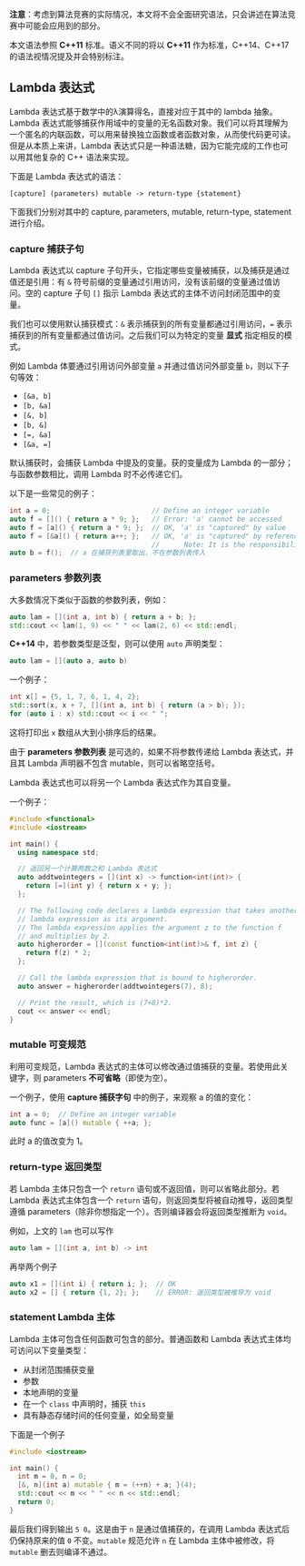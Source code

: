 **注意**：考虑到算法竞赛的实际情况，本文将不会全面研究语法，只会讲述在算法竞赛中可能会应用到的部分。

本文语法参照 **C++11** 标准。语义不同的将以 **C++11** 作为标准，C++14、C++17 的语法视情况提及并会特别标注。

## Lambda 表达式

Lambda 表达式基于数学中的λ演算得名，直接对应于其中的 lambda 抽象。Lambda 表达式能够捕获作用域中的变量的无名函数对象。我们可以将其理解为一个匿名的内联函数，可以用来替换独立函数或者函数对象，从而使代码更可读。但是从本质上来讲，Lambda 表达式只是一种语法糖，因为它能完成的工作也可以用其他复杂的 C++ 语法来实现。

下面是 Lambda 表达式的语法：

```text
[capture] (parameters) mutable -> return-type {statement}
```

下面我们分别对其中的 capture, parameters, mutable, return-type, statement 进行介绍。

### capture 捕获子句

Lambda 表达式以 capture 子句开头，它指定哪些变量被捕获，以及捕获是通过值还是引用：有 `&` 符号前缀的变量通过引用访问，没有该前缀的变量通过值访问。空的 capture 子句 `[]` 指示 Lambda 表达式的主体不访问封闭范围中的变量。

我们也可以使用默认捕获模式：`&` 表示捕获到的所有变量都通过引用访问，`=` 表示捕获到的所有变量都通过值访问。之后我们可以为特定的变量 **显式** 指定相反的模式。

例如 Lambda 体要通过引用访问外部变量 `a` 并通过值访问外部变量 `b`，则以下子句等效：

- `[&a, b]`
- `[b, &a]`
- `[&, b]`
- `[b, &]`
- `[=, &a]`
- `[&a, =]`

默认捕获时，会捕获 Lambda 中提及的变量。获的变量成为 Lambda 的一部分；与函数参数相比，调用 Lambda 时不必传递它们。

以下是一些常见的例子：

```cpp
int a = 0;                         // Define an integer variable
auto f = []() { return a * 9; };   // Error: 'a' cannot be accessed
auto f = [a]() { return a * 9; };  // OK, 'a' is "captured" by value
auto f = [&a]() { return a++; };   // OK, 'a' is "captured" by reference
                                   //      Note: It is the responsibility of the
auto b = f();  // a 在捕获列表里取出，不在参数列表传入
```

### parameters 参数列表

大多数情况下类似于函数的参数列表，例如：

```cpp
auto lam = [](int a, int b) { return a + b; };
std::cout << lam(1, 9) << " " << lam(2, 6) << std::endl;
```

**C++14** 中，若参数类型是泛型，则可以使用 `auto` 声明类型：

```cpp
auto lam = [](auto a, auto b)
```

一个例子：

```cpp
int x[] = {5, 1, 7, 6, 1, 4, 2};
std::sort(x, x + 7, [](int a, int b) { return (a > b); });
for (auto i : x) std::cout << i << " ";
```

这将打印出 `x` 数组从大到小排序后的结果。

由于 **parameters 参数列表** 是可选的，如果不将参数传递给 Lambda 表达式，并且其 Lambda 声明器不包含 mutable，则可以省略空括号。

Lambda 表达式也可以将另一个 Lambda 表达式作为其自变量。

一个例子：

```cpp
#include <functional>
#include <iostream>

int main() {
  using namespace std;

  // 返回另一个计算两数之和 Lambda 表达式
  auto addtwointegers = [](int x) -> function<int(int)> {
    return [=](int y) { return x + y; };
  };

  // The following code declares a lambda expression that takes another
  // lambda expression as its argument.
  // The lambda expression applies the argument z to the function f
  // and multiplies by 2.
  auto higherorder = [](const function<int(int)>& f, int z) {
    return f(z) * 2;
  };

  // Call the lambda expression that is bound to higherorder.
  auto answer = higherorder(addtwointegers(7), 8);

  // Print the result, which is (7+8)*2.
  cout << answer << endl;
}
```

### mutable 可变规范

利用可变规范，Lambda 表达式的主体可以修改通过值捕获的变量。若使用此关键字，则 parameters **不可省略**（即使为空）。

一个例子，使用 **capture 捕获字句** 中的例子，来观察 a 的值的变化：

```cpp
int a = 0;  // Define an integer variable
auto func = [a]() mutable { ++a; };
```

此时 a 的值改变为 1。

### return-type 返回类型

若 Lambda 主体只包含一个 `return` 语句或不返回值，则可以省略此部分。若 Lambda 表达式主体包含一个 `return` 语句，则返回类型将被自动推导，返回类型遵循 parameters（除非你想指定一个）。否则编译器会将返回类型推断为 `void`。

例如，上文的 `lam` 也可以写作

```cpp
auto lam = [](int a, int b) -> int
```

再举两个例子

```cpp
auto x1 = [](int i) { return i; };  // OK
auto x2 = [] { return {1, 2}; };    // ERROR: 返回类型被推导为 void
```

### statement Lambda 主体

Lambda 主体可包含任何函数可包含的部分。普通函数和 Lambda 表达式主体均可访问以下变量类型：

- 从封闭范围捕获变量
- 参数
- 本地声明的变量
- 在一个 `class` 中声明时，捕获 `this`
- 具有静态存储时间的任何变量，如全局变量

下面是一个例子

```cpp
#include <iostream>

int main() {
  int m = 0, n = 0;
  [&, n](int a) mutable { m = (++n) + a; }(4);
  std::cout << m << " " << n << std::endl;
  return 0;
}
```

最后我们得到输出 `5 0`。这是由于 `n` 是通过值捕获的，在调用 Lambda 表达式后仍保持原来的值 `0` 不变。`mutable` 规范允许 `n` 在 Lambda 主体中被修改，将 `mutable` 删去则编译不通过。
